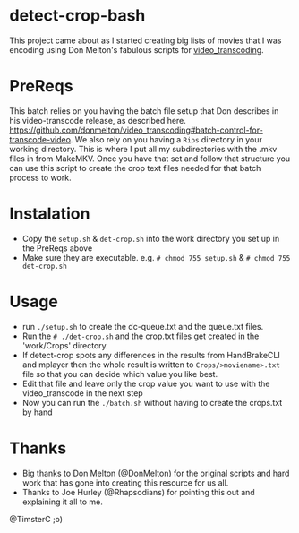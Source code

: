 # detect-crop-bash

This project came about as I started creating big lists of movies that I was encoding using Don Melton's fabulous scripts for [video_transcoding](https://github.com/donmelton/video_transcoding).

# PreReqs
This batch relies on you having the batch file setup that Don describes in his video-transcode release, as described here. <https://github.com/donmelton/video_transcoding#batch-control-for-transcode-video>.
We also rely on you having a `Rips` directory in your working directory. This is where I put all my subdirectories with the .mkv files in from MakeMKV. 
Once you have that set and follow that structure you can use this script to create the crop text files needed for that batch process to work.

# Instalation
- Copy the `setup.sh` & `det-crop.sh` into the work directory you set up in the PreReqs above
- Make sure they are executable. e.g. `# chmod 755 setup.sh` & `# chmod 755 det-crop.sh`

# Usage
- run `./setup.sh` to create the dc-queue.txt and the queue.txt files.
- Run the `# ./det-crop.sh` and the crop.txt files get created in the 'work/Crops' directory.
- If detect-crop spots any differences in the results from HandBrakeCLI and mplayer then the whole result is written to `Crops/>moviename>.txt` file so that you can decide which value you like best.
- Edit that file and leave only the crop value you want to use with the video_transcode in the next step 
- Now you can run the `./batch.sh` without having to create the crops.txt by hand

# Thanks
- Big thanks to Don Melton (@DonMelton) for the original scripts and hard work that has gone into creating this resource for us all.
- Thanks to Joe Hurley (@Rhapsodians) for pointing this out and explaining it all to me.

@TimsterC ;o)
